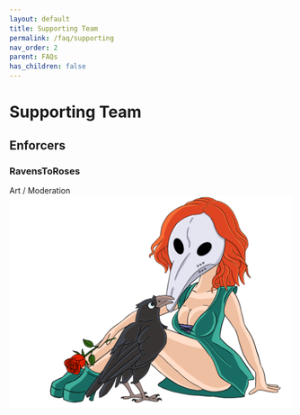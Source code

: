 ```yaml
---
layout: default
title: Supporting Team
permalink: /faq/supporting
nav_order: 2
parent: FAQs
has_children: false
---
```


# Supporting Team

## Enforcers
### RavensToRoses
Art / Moderation
![](assets/images/raven.png)